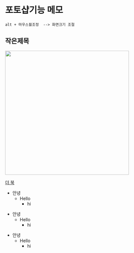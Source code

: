 # 포토샵기능 메모

```
alt + 마우스휠조정  --> 화면크기 조절
```

## 작은제목

<img src="https://understanding963852.github.io/img/jjj.PNG"  width="400">

[더 북](https://thebook.io/)

+ 안녕
  + Hello
    + hi


* 안녕
  * Hello
    * hi

- 안녕
  - Hello
    - hi

